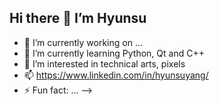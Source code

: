 ## Hi there 👋 I’m Hyunsu

- 🔭 I’m currently working on ...
- 🌱 I’m currently learning Python, Qt and C++
- 👀 I’m interested in technical arts, pixels
- 📫 https://www.linkedin.com/in/hyunsuyang/
- ⚡ Fun fact: ...
-->
